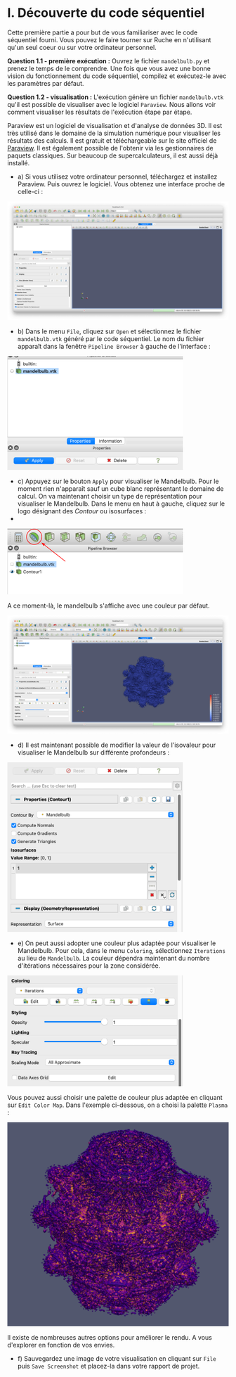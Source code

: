 # I. Découverte du code séquentiel

Cette première partie a pour but de vous familiariser avec le code séquentiel fourni.
Vous pouvez le faire tourner sur Ruche en n'utilisant qu'un seul coeur ou sur votre ordinateur personnel.

**Question 1.1 - première exécution :** Ouvrez le fichier `mandelbulb.py` et prenez le temps de le comprendre. Une fois que vous avez une bonne vision du fonctionnement du code séquentiel, compilez et exécutez-le avec les paramètres par défaut.

**Question 1.2 - visualisation :** L'exécution génère un fichier `mandelbulb.vtk` qu'il est possible de visualiser avec le logiciel `Paraview`. Nous allons voir comment visualiser les résultats de l'exécution étape par étape.

Paraview est un logiciel de visualisation et d'analyse de données 3D. Il est très utilisé dans le domaine de la simulation numérique pour visualiser les résultats des calculs. Il est gratuit et téléchargeable sur le site officiel de [Paraview](https://www.paraview.org/download/). Il est également possible de l'obtenir via les gestionnaires de paquets classiques. Sur beaucoup de supercalculateurs, il est aussi déjà installé.

- a) Si vous utilisez votre ordinateur personnel, téléchargez et installez Paraview. Puis ouvrez le logiciel. Vous obtenez une interface proche de celle-ci :

![Paraview](../../../support/materiel/mandelbulb_paraview_1.png)

- b) Dans le menu `File`, cliquez sur `Open` et sélectionnez le fichier `mandelbulb.vtk` généré par le code séquentiel. Le nom du fichier apparaît dans la fenêtre `Pipeline Browser` à gauche de l'interface :

<img src="../../../support/materiel/mandelbulb_paraview_2.png" width="400">

- c) Appuyez sur le bouton `Apply` pour visualiser le Mandelbulb. Pour le moment rien n'apparaît sauf un cube blanc représentant le domaine de calcul. On va maintenant choisir un type de représentation pour visualiser le Mandelbulb. Dans le menu en haut à gauche, cliquez sur le logo désignant des *Contour* ou isosurfaces :
- 
<img src="../../../support/materiel/mandelbulb_paraview_3.png" width="400">

A ce moment-là, le mandelbulb s'affiche avec une couleur par défaut.

![Paraview](../../../support/materiel/mandelbulb_paraview_4.png)

- d) Il est maintenant possible de modifier la valeur de l'isovaleur pour visualiser le Mandelbulb sur différente profondeurs :

<img src="../../../support/materiel/mandelbulb_paraview_5.png" width="400">

- e) On peut aussi adopter une couleur plus adaptée pour visualiser le Mandelbulb. Pour cela, dans le menu `Coloring`, sélectionnez `Iterations` au lieu de `Mandelbulb`. La couleur dépendra maintenant du nombre d'itérations nécessaires pour la zone considérée. 

<img src="../../../support/materiel/mandelbulb_paraview_6.png" width="400">

Vous pouvez aussi choisir une palette de couleur plus adaptée en cliquant sur `Edit Color Map`. Dans l'exemple ci-dessous, on a choisi la palette `Plasma` :

![Paraview](../../../support/materiel/mandelbulb_paraview_7.png)

Il existe de nombreuses autres options pour améliorer le rendu. A vous d'explorer en fonction de vos envies.

- f) Sauvegardez une image de votre visualisation en cliquant sur `File` puis `Save Screenshot` et placez-la dans votre rapport de projet.